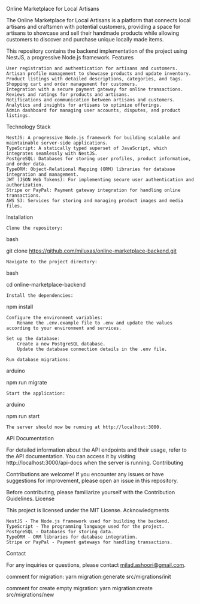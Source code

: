 Online Marketplace for Local Artisans

The Online Marketplace for Local Artisans is a platform that connects local artisans and craftsmen with potential customers, providing a space for artisans to showcase and sell their handmade products while allowing customers to discover and purchase unique locally made items.

This repository contains the backend implementation of the project using NestJS, a progressive Node.js framework.
Features

    User registration and authentication for artisans and customers.
    Artisan profile management to showcase products and update inventory.
    Product listings with detailed descriptions, categories, and tags.
    Shopping cart and order management for customers.
    Integration with a secure payment gateway for online transactions.
    Reviews and ratings for products and artisans.
    Notifications and communication between artisans and customers.
    Analytics and insights for artisans to optimize offerings.
    Admin dashboard for managing user accounts, disputes, and product listings.

Technology Stack

    NestJS: A progressive Node.js framework for building scalable and maintainable server-side applications.
    TypeScript: A statically typed superset of JavaScript, which integrates seamlessly with NestJS.
    PostgreSQL: Databases for storing user profiles, product information, and order data.
    TypeORM: Object-Relational Mapping (ORM) libraries for database integration and management.
    JWT (JSON Web Tokens): For implementing secure user authentication and authorization.
    Stripe or PayPal: Payment gateway integration for handling online transactions.
    AWS S3: Services for storing and managing product images and media files.

Installation

    Clone the repository:

bash

git clone https://github.com/miluxas/online-marketplace-backend.git

    Navigate to the project directory:

bash

cd online-marketplace-backend

    Install the dependencies:

npm install

    Configure the environment variables:
        Rename the .env.example file to .env and update the values according to your environment and services.

    Set up the database:
        Create a new PostgreSQL database.
        Update the database connection details in the .env file.

    Run database migrations:

arduino

npm run migrate

    Start the application:

arduino

npm run start

    The server should now be running at http://localhost:3000.

API Documentation

For detailed information about the API endpoints and their usage, refer to the API documentation. You can access it by visiting http://localhost:3000/api-docs when the server is running.
Contributing

Contributions are welcome! If you encounter any issues or have suggestions for improvement, please open an issue in this repository.

Before contributing, please familiarize yourself with the Contribution Guidelines.
License

This project is licensed under the MIT License.
Acknowledgments

    NestJS - The Node.js framework used for building the backend.
    TypeScript - The programming language used for the project.
    PostgreSQL - Databases for storing data.
    TypeORM - ORM libraries for database integration.
    Stripe or PayPal - Payment gateways for handling transactions.

Contact

For any inquiries or questions, please contact milad.ashoori@gmail.com.


comment for migration:
yarn migration:generate src/migrations/init


comment for create empty migration:
yarn migration:create src/migrations/new